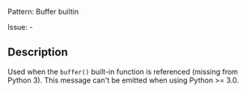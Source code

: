 Pattern: Buffer builtin

Issue: -

## Description

Used when the `buffer()` built-in function is referenced (missing from Python 3). This message can't be emitted when using Python >= 3.0.
